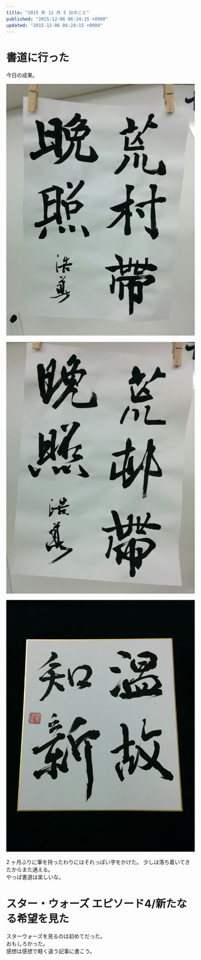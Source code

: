```yaml
---
title: "2015 年 12 月 5 日のこと"
published: "2015-12-06 06:24:15 +0900"
updated: "2015-12-06 06:24:15 +0900"
---
```


# 書道に行った

今日の成果。

![楷書](../../../../images/2015/12/6/20151205-1.jpg)

![行書](../../../../images/2015/12/6/20151205-2.jpg)

![温故知新](../../../../images/2015/12/6/20151205-3.jpg)

2 ヶ月ぶりに筆を持ったわりにはそれっぽい字をかけた。
少しは落ち着いてきたからまた通える。  
やっぱ書道は楽しいな。

# スター・ウォーズ エピソード4/新たなる希望を見た

スターウォーズを見るのは初めてだった。  
おもしろかった。  
感想は感想で軽く違う記事に書こう。

